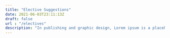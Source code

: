 ```yaml
---
title: "Elective Suggestions"
date: 2021-06-03T23:11:13Z
draft: false
url : "/electives"
description: "In publishing and graphic design, Lorem ipsum is a placeholder text commonly used to demonstrate the visual form of a document or a typeface without relying on meaningful content. Lorem ipsum may be used as a placeholder before final copy is available."
---
```

